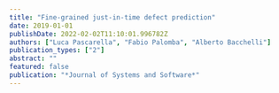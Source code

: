 ```yaml
---
title: "Fine-grained just-in-time defect prediction"
date: 2019-01-01
publishDate: 2022-02-02T11:10:01.996782Z
authors: ["Luca Pascarella", "Fabio Palomba", "Alberto Bacchelli"]
publication_types: ["2"]
abstract: ""
featured: false
publication: "*Journal of Systems and Software*"
---
```


